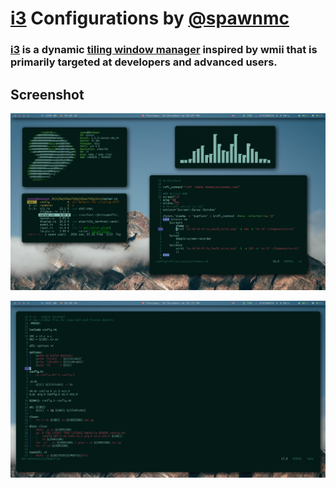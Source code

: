 # [i3](https://wiki.archlinux.org/index.php/i3) Configurations by [@spawnmc](https://t.me/spawnmc)

### [i3](http://i3wm.org/) is a dynamic [tiling window manager](https://en.wikipedia.org/wiki/Tiling_window_manager) inspired by wmii that is primarily targeted at developers and advanced users.

## Screenshot

![all](screenshots/all.png)

![nvim](screenshots/nvim.png)